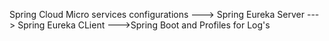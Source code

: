 Spring Cloud Micro services configurations
 ---> Spring Eureka Server
 ---> Spring Eureka CLient
 --->Spring Boot and Profiles for Log's
 